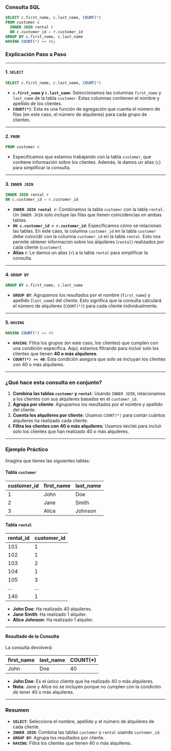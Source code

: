 
### **Consulta SQL**

```sql
SELECT c.first_name, c.last_name, COUNT(*)
FROM customer c
  INNER JOIN rental r
  ON c.customer_id = r.customer_id
GROUP BY c.first_name, c.last_name
HAVING COUNT(*) >= 40;
```

### **Explicación Paso a Paso**

---

#### 1. **`SELECT`**
```sql
SELECT c.first_name, c.last_name, COUNT(*)
```
- **`c.first_name` y `c.last_name`**: Seleccionamos las columnas `first_name` y `last_name` de la tabla `customer`. Estas columnas contienen el nombre y apellido de los clientes.
- **`COUNT(*)`**: Esta es una función de agregación que cuenta el número de filas (en este caso, el número de alquileres) para cada grupo de clientes.

---

#### 2. **`FROM`**
```sql
FROM customer c
```
- Especificamos que estamos trabajando con la tabla `customer`, que contiene información sobre los clientes. Además, le damos un alias (`c`) para simplificar la consulta.

---

#### 3. **`INNER JOIN`**
```sql
INNER JOIN rental r
ON c.customer_id = r.customer_id
```
- **`INNER JOIN rental r`**: Combinamos la tabla `customer` con la tabla `rental`. Un `INNER JOIN` solo incluye las filas que tienen coincidencias en ambas tablas.
- **`ON c.customer_id = r.customer_id`**: Especificamos cómo se relacionan las tablas. En este caso, la columna `customer_id` en la tabla `customer` debe coincidir con la columna `customer_id` en la tabla `rental`. Esto nos permite obtener información sobre los alquileres (`rental`) realizados por cada cliente (`customer`).
- **Alias `r`**: Le damos un alias (`r`) a la tabla `rental` para simplificar la consulta.

---

#### 4. **`GROUP BY`**
```sql
GROUP BY c.first_name, c.last_name
```
- **`GROUP BY`**: Agrupamos los resultados por el nombre (`first_name`) y apellido (`last_name`) del cliente. Esto significa que la consulta calculará el número de alquileres (`COUNT(*)`) para cada cliente individualmente.

---

#### 5. **`HAVING`**
```sql
HAVING COUNT(*) >= 40
```
- **`HAVING`**: Filtra los grupos (en este caso, los clientes) que cumplen con una condición específica. Aquí, estamos filtrando para incluir solo los clientes que tienen **40 o más alquileres**.
- **`COUNT(*) >= 40`**: Esta condición asegura que solo se incluyan los clientes con 40 o más alquileres.

---

### **¿Qué hace esta consulta en conjunto?**

1. **Combina las tablas `customer` y `rental`**: Usando `INNER JOIN`, relacionamos a los clientes con sus alquileres basados en el `customer_id`.
2. **Agrupa por cliente**: Agrupamos los resultados por el nombre y apellido del cliente.
3. **Cuenta los alquileres por cliente**: Usamos `COUNT(*)` para contar cuántos alquileres ha realizado cada cliente.
4. **Filtra los clientes con 40 o más alquileres**: Usamos `HAVING` para incluir solo los clientes que han realizado 40 o más alquileres.

---

### **Ejemplo Práctico**

Imagina que tienes las siguientes tablas:

#### Tabla `customer`
| customer_id | first_name | last_name |
|-------------|------------|-----------|
| 1           | John       | Doe       |
| 2           | Jane       | Smith     |
| 3           | Alice      | Johnson   |

#### Tabla `rental`
| rental_id | customer_id |
|-----------|-------------|
| 101       | 1           |
| 102       | 1           |
| 103       | 2           |
| 104       | 1           |
| 105       | 3           |
| ...       | ...         |
| 140       | 1           |

- **John Doe**: Ha realizado 40 alquileres.
- **Jane Smith**: Ha realizado 1 alquiler.
- **Alice Johnson**: Ha realizado 1 alquiler.

---

#### Resultado de la Consulta
La consulta devolverá:

| first_name | last_name | COUNT(*) |
|------------|-----------|----------|
| John       | Doe       | 40       |

- **John Doe**: Es el único cliente que ha realizado 40 o más alquileres.
- **Nota**: Jane y Alice no se incluyen porque no cumplen con la condición de tener 40 o más alquileres.

---

### **Resumen**

- **`SELECT`**: Selecciona el nombre, apellido y el número de alquileres de cada cliente.
- **`INNER JOIN`**: Combina las tablas `customer` y `rental` usando `customer_id`.
- **`GROUP BY`**: Agrupa los resultados por cliente.
- **`HAVING`**: Filtra los clientes que tienen 40 o más alquileres.


